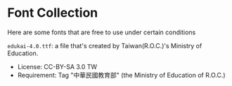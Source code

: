 # Font Collection
Here are some fonts that are free to use under certain conditions

`edukai-4.0.ttf`: a file that's created by Taiwan(R.O.C.)'s Ministry of Education.
- License: CC-BY-SA 3.0 TW
- Requirement: Tag "中華民國教育部" (the Ministry of Education of R.O.C.)
